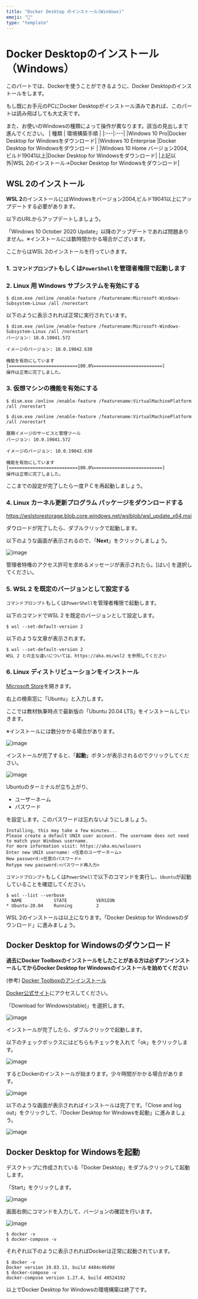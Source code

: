 ```yaml
---
title: "Docker Desktop のインストール(Windows)"
emoji: "🐳"
type: "template"
---
```



# Docker Desktopのインストール（Windows）
このパートでは、Dockerを使うことができるように、Docker Desktopのインストールをします。

もし既にお手元のPCにDocker Desktopがインストール済みであれば、このパートは読み飛ばしても大丈夫です。

また、お使いのWindowsの種類によって操作が異なります。該当の見出しまで進んでください。
| 種類 | 環境構築手順 |
|:---|:---|
|Windows 10 Pro|Docker Desktop for Windowsをダウンロード|
|Windows 10 Enterprise |Docker Desktop for Windowsをダウンロード |
|Windows 10 Home バージョン2004,ビルド19041以上|Docker Desktop for Windowsをダウンロード|
|上記以外|WSL 2のインストール→Docker Desktop for Windowsをダウンロード|

## WSL 2のインストール

**WSL 2**のインストールにはWindowsをバージョン2004,ビルド19041以上にアップデートする必要があります。

以下のURLからアップデートしましょう。

「Windows 10 October 2020 Update」以降のアップデートであれば問題ありません。※インストールには数時間かかる場合がございます。

ここからはWSL 2のインストールを行っていきます。

### 1. `コマンドプロンプト`もしくは`PowerShell`を管理者権限で起動します

### 2. Linux 用 Windows サブシステムを有効にする

```shell
$ dism.exe /online /enable-feature /featurename:Microsoft-Windows-Subsystem-Linux /all /norestart
```

以下のように表示されれば正常に実行されています。

```shell
$ dism.exe /online /enable-feature /featurename:Microsoft-Windows-Subsystem-Linux /all /norestart
バージョン: 10.0.19041.572

イメージのバージョン: 10.0.19042.630

機能を有効にしています
[==========================100.0%==========================]
操作は正常に完了しました。
```

### 3. 仮想マシンの機能を有効にする

```shell
$ dism.exe /online /enable-feature /featurename:VirtualMachinePlatform /all /norestart
```

```shell
$ dism.exe /online /enable-feature /featurename:VirtualMachinePlatform /all /norestart

展開イメージのサービスと管理ツール
バージョン: 10.0.19041.572

イメージのバージョン: 10.0.19042.630

機能を有効にしています
[==========================100.0%==========================]
操作は正常に完了しました。
```

ここまでの設定が完了したら一度ＰＣを再起動しましょう。

### 4. Linux カーネル更新プログラム パッケージをダウンロードする
https://wslstorestorage.blob.core.windows.net/wslblob/wsl_update_x64.msi

ダウロードが完了したら、ダブルクリックで起動します。

以下のような画面が表示されるので、「**Next**」をクリックしましょう。

![image](https://i.gyazo.com/736f28d6f796ef11eed4b60901f22902.png)

管理者特権のアクセス許可を求めるメッセージが表示されたら。[はい] を選択してください。

### 5. WSL 2 を既定のバージョンとして設定する
 `コマンドプロンプト`もしくは`PowerShell`を管理者権限で起動します。

 以下のコマンドでWSL 2 を既定のバージョンとして設定します。
 ```shell
$ wsl --set-default-version 2
 ```

以下のような文章が表示されます。
  ```shell
$ wsl --set-default-version 2
WSL 2 との主な違いについては、https://aka.ms/wsl2 を参照してください
 ```

### 6. Linux ディストリビューションをインストール

[Microsoft Store](https://aka.ms/wslstore)を開きます。

右上の検索窓に「Ubuntu」と入力します。

ここでは教材執筆時点で最新版の「Ubuntu 20.04 LTS」をインストールしていきます。

※インストールには数分かかる場合があります。

![image](https://i.gyazo.com/92176d7516f0cc404f0fda85a3deb46f.png)

インストールが完了すると、「**起動**」ボタンが表示されるのでクリックしてください。

![image](https://i.gyazo.com/e2b963279806bf4080b3c9296989a85e.png)

Ubuntuのターミナルが立ち上がり、

- ユーザーネーム
- パスワード

を設定します。このパスワードは忘れないようにしましょう。

```ubuntu
Installing, this may take a few minutes...
Please create a default UNIX user account. The username does not need to match your Windows username.
For more information visit: https://aka.ms/wslusers
Enter new UNIX username: <任意のユーザーネーム>
New password:<任意のパスワード>
Retype new password:<パスワード再入力>
```

 `コマンドプロンプト`もしくは`PowerShell`で以下のコマンドを実行し、`Ubuntu`が起動していることを確認してください。

```shell
$ wsl --list --verbose
  NAME            STATE           VERSION
* Ubuntu-20.04    Running         2
```

WSL 2のインストールは以上になります。「Docker Desktop for Windowsのダウンロード」に進みましょう。

## Docker Desktop for Windowsのダウンロード

**過去にDocker Toolboxのインストールをしたことがある方は必ずアンインストールしてからDocker Desktop for Windowsのインストールを始めてください**

(参考) [Docker Toolboxのアンインストール](https://docs.docker.com/docker-for-windows/docker-toolbox/#uninstall-docker-toolbox)

[Docker公式サイト](https://www.docker.com/products/docker-desktop)にアクセスしてください。

「Download for Windows(stable)」を選択します。

![image](https://gyazo.com/2b5cc7d3a239c267e9c3b19b327d0d7d.png)

インストールが完了したら、ダブルクリックで起動します。

以下のチェックボックスにはどちらもチェックを入れて「ok」をクリックします。

![image](https://i.gyazo.com/c6f432b505c15ce058fef20907b79bb6.png)

するとDockerのインストールが始まります。少々時間がかかる場合があります。

![image](https://i.gyazo.com/3fe7857457d49bbc92db9262db6e7a7a.png)

以下のような画面が表示されればインストールは完了です。「Close and log out」をクリックして、「Docker Desktop for Windowsを起動」に進みましょう。

![image](https://i.gyazo.com/fbde4e91696293325e0bd1310c2d25ea.png)

## Docker Desktop for Windowsを起動

デスクトップに作成されている「Docker Desktop」をダブルクリックして起動します。

「Start」をクリックします。

![image](https://i.gyazo.com/ffd4008f74ec58cacded3faa1f911b7f.png)

画面右側にコマンドを入力して、バージョンの確認を行います。

![image](https://i.gyazo.com/b57ddde79bb32c6fe5d1208d7c065ad5.png)

```shell
$ docker -v
$ docker-compose -v 
```

それぞれ以下のように表示されればDockerは正常に起動されています。

```shell
$ docker -v
Docker version 19.03.13, build 4484c46d9d
$ docker-compose -v 
docker-compose version 1.27.4, build 40524192
```

以上でDocker Desktop for Windowsの環境構築は終了です。
